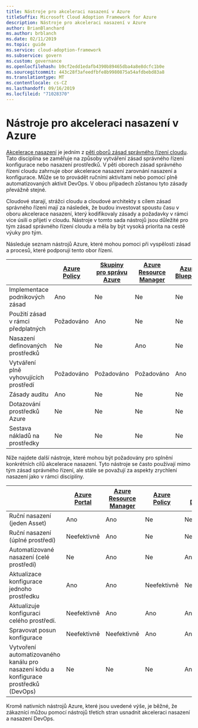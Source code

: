 ```yaml
---
title: Nástroje pro akceleraci nasazení v Azure
titleSuffix: Microsoft Cloud Adoption Framework for Azure
description: Nástroje pro akceleraci nasazení v Azure
author: BrianBlanchard
ms.author: brblanch
ms.date: 02/11/2019
ms.topic: guide
ms.service: cloud-adoption-framework
ms.subservice: govern
ms.custom: governance
ms.openlocfilehash: b9cf2edd1edafb4390b89465dba4a8e8dcfc1b0e
ms.sourcegitcommit: 443c28f3afeedfbfe8b9980875a54afdbebd83a8
ms.translationtype: MT
ms.contentlocale: cs-CZ
ms.lasthandoff: 09/16/2019
ms.locfileid: "71028370"
---
```

# <a name="deployment-acceleration-tools-in-azure"></a>Nástroje pro akceleraci nasazení v Azure

[Akcelerace nasazení](./index.md) je jedním z [pěti oborů zásad správného řízení cloudu](../governance-disciplines.md). Tato disciplína se zaměřuje na způsoby vytváření zásad správného řízení konfigurace nebo nasazení prostředků. V pěti oborech zásad správného řízení cloudu zahrnuje obor akcelerace nasazení zarovnání nasazení a konfigurace. Může se to provádět ručními aktivitami nebo pomocí plně automatizovaných aktivit DevOps. V obou případech zůstanou tyto zásady převážně stejné.

Cloudové starají, strážci cloudu a cloudové architekty s cílem zásad správného řízení mají za následek, že budou investovat spoustu času v oboru akcelerace nasazení, který kodifikovaly zásady a požadavky v rámci více úsilí o přijetí v cloudu. Nástroje v tomto sada nástrojů jsou důležité pro tým zásad správného řízení cloudu a měla by být vysoká priorita na cestě výuky pro tým.

Následuje seznam nástrojů Azure, které mohou pomoci při vyspělosti zásad a procesů, které podporují tento obor řízení.

|  | [Azure Policy](https://docs.microsoft.com/azure/governance/policy/overview) | [Skupiny pro správu Azure](https://docs.microsoft.com/azure/governance/management-groups) | [Azure Resource Manager](https://docs.microsoft.com/azure/azure-resource-manager/resource-group-overview) | [Azure Blueprint](https://docs.microsoft.com/azure/governance/blueprints/overview) | [Graf prostředků Azure](https://docs.microsoft.com/azure/governance/resource-graph/overview) | [Azure Cost Management](https://docs.microsoft.com/azure/cost-management) |
|---------|---------|---------|---------|---------|---------|---------|
|Implementace podnikových zásad     |Ano |Ne  |Ne  |Ne | Ne |Ne |
|Použití zásad v rámci předplatných     |Požadováno |Ano  |Ne  |Ne | Ne |Ne |
|Nasazení definovaných prostředků     |Ne |Ne  |Ano  |Ne | Ne |Ne |
|Vytváření plně vyhovujících prostředí      |Požadováno |Požadováno  |Požadováno  |Ano | Ne |Ne |
|Zásady auditu      |Ano |Ne  |Ne  |Ne | Ne |Ne |
|Dotazování prostředků Azure      |Ne |Ne  |Ne  |Ne |Ano |Ne |
|Sestava nákladů na prostředky      |Ne |Ne  |Ne  |Ne |Ne |Ano |

Níže najdete další nástroje, které mohou být požadovány pro splnění konkrétních cílů akcelerace nasazení. Tyto nástroje se často používají mimo tým zásad správného řízení, ale stále se považují za aspekty zrychlení nasazení jako v rámci disciplíny.

|  | [Azure Portal](https://azure.microsoft.com/features/azure-portal)  | [Azure Resource Manager](https://docs.microsoft.com/azure/azure-resource-manager/resource-group-overview)  | [Azure Policy](https://docs.microsoft.com/azure/governance/policy/overview) | [Azure DevOps](https://docs.microsoft.com/azure/devops/index) | [Azure Backup](https://docs.microsoft.com/azure/backup/backup-introduction-to-azure-backup) | [Azure Site Recovery](https://docs.microsoft.com/azure/site-recovery/site-recovery-overview) |
|---------|---------|---------|---------|---------|---------|---------|
|Ruční nasazení (jeden Asset)     | Ano | Ano  | Ne  | Neefektivně | Ne | Ano |
|Ruční nasazení (úplné prostředí)     | Neefektivně | Ano | Ne  | Neefektivně | Ne | Ano |
|Automatizované nasazení (celé prostředí)     | Ne  | Ano  | Ne  | Ano  | Ne | Ano |
|Aktualizace konfigurace jednoho prostředku     | Ano | Ano | Neefektivně | Neefektivně | Ne | Ano – při replikaci |
|Aktualizuje konfiguraci celého prostředí.     | Neefektivně | Ano | Ano | Ano  | Ne | Ano – při replikaci |
|Spravovat posun konfigurace     | Neefektivně | Neefektivně | Ano  | Ano  | Ne | Ano – při replikaci |
|Vytvoření automatizovaného kanálu pro nasazení kódu a konfigurace prostředků (DevOps)     | Ne | Ne | Ne | Ano | Ne | Ne |

Kromě nativních nástrojů Azure, které jsou uvedené výše, je běžné, že zákazníci můžou pomocí nástrojů třetích stran usnadnit akceleraci nasazení a nasazení DevOps.
